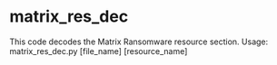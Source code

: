 # matrix_res_dec

This code decodes the Matrix Ransomware resource section.
Usage: matrix_res_dec.py [file_name] [resource_name]
